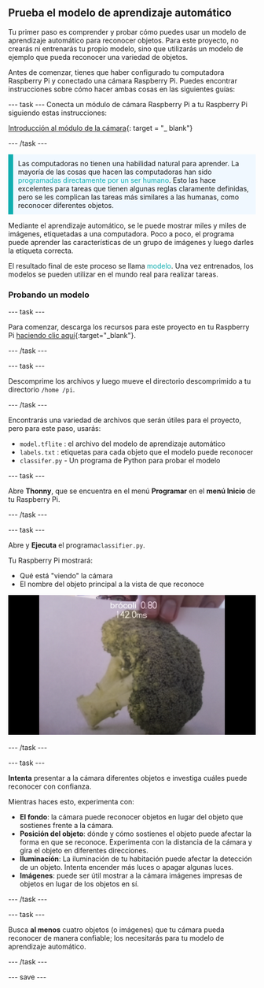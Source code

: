 ## Prueba el modelo de aprendizaje automático

Tu primer paso es comprender y probar cómo puedes usar un modelo de aprendizaje automático para reconocer objetos. Para este proyecto, no crearás ni entrenarás tu propio modelo, sino que utilizarás un modelo de ejemplo que pueda reconocer una variedad de objetos.

Antes de comenzar, tienes que haber configurado tu computadora Raspberry Pi y conectado una cámara Raspberry Pi. Puedes encontrar instrucciones sobre cómo hacer ambas cosas en las siguientes guías:

--- task --- Conecta un módulo de cámara Raspberry Pi a tu Raspberry Pi siguiendo estas instrucciones:

[Introducción al módulo de la cámara](https://projects.raspberrypi.org/en/projects/getting-started-with-picamera){: target = "_ blank"}

--- /task ---

<p style="border-left: solid; border-width:10px; border-color: #0faeb0; background-color: aliceblue; padding: 10px;">
Las computadoras no tienen una habilidad natural para aprender. La mayoría de las cosas que hacen las computadoras han sido <span style="color: #0faeb0">programadas directamente por un ser humano</span>. Esto las hace excelentes para tareas que tienen algunas reglas claramente definidas, pero se les complican las tareas más similares a las humanas, como reconocer diferentes objetos.

Mediante el aprendizaje automático, se le puede mostrar miles y miles de imágenes, etiquetadas a una computadora. Poco a poco, el programa puede aprender las características de un grupo de imágenes y luego darles la etiqueta correcta.

El resultado final de este proceso se llama <span style="color: #0faeb0">modelo</span>. Una vez entrenados, los modelos se pueden utilizar en el mundo real para realizar tareas. 
</p>

### Probando un modelo

--- task ---

 Para comenzar, descarga los recursos para este proyecto en tu Raspberry Pi [haciendo clic aquí](http://rpf.io/p/es-ES/robot-face-go){:target="_blank"}.

 --- /task ---

 --- task ---

 Descomprime los archivos y luego mueve el directorio descomprimido a tu directorio `/home /pi`.

 --- /task ---

 Encontrarás una variedad de archivos que serán útiles para el proyecto, pero para este paso, usarás:

 - `model.tflite` : el archivo del modelo de aprendizaje automático
 - `labels.txt` : etiquetas para cada objeto que el modelo puede reconocer
 - `classifer.py` - Un programa de Python para probar el modelo

--- task ---

Abre **Thonny**, que se encuentra en el menú **Programar** en el **menú Inicio** de tu Raspberry Pi.

 --- /task ---

--- task ---

Abre y **Ejecuta** el programa`classifier.py`.

Tu Raspberry Pi mostrará:
+ Qué está "viendo" la cámara
+ El nombre del objeto principal a la vista de que reconoce

 ![Imagen del proyecto para reconocer en ejecución.](images/classifier.png)

--- /task ---

--- task ---

 **Intenta** presentar a la cámara diferentes objetos e investiga cuáles puede reconocer con confianza.

 Mientras haces esto, experimenta con:
   - **El fondo**: la cámara puede reconocer objetos en lugar del objeto que sostienes frente a la cámara.
   - **Posición del objeto**: dónde y cómo sostienes el objeto puede afectar la forma en que se reconoce. Experimenta con la distancia de la cámara y gira el objeto en diferentes direcciones.
   - **Iluminación**: La iluminación de tu habitación puede afectar la detección de un objeto. Intenta encender más luces o apagar algunas luces.
   - **Imágenes**: puede ser útil mostrar a la cámara imágenes impresas de objetos en lugar de los objetos en sí.

--- /task ---

--- task ---

Busca **al menos** cuatro objetos (o imágenes) que tu cámara pueda reconocer de manera confiable; los necesitarás para tu modelo de aprendizaje automático.

--- /task ---

--- save ---
